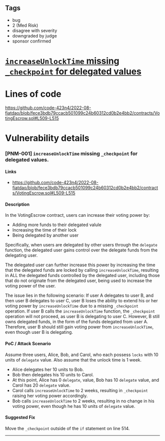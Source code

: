 ## Tags

- bug
- 2 (Med Risk)
- disagree with severity
- downgraded by judge
- sponsor confirmed

# [`increaseUnlockTime` missing `_checkpoint` for delegated values](https://github.com/code-423n4/2022-08-fiatdao-findings/issues/318) 

# Lines of code

https://github.com/code-423n4/2022-08-fiatdao/blob/fece3bdb79ccacb501099c24b60312cd0b2e4bb2/contracts/VotingEscrow.sol#L509-L515


# Vulnerability details

### [PNM-001] `increaseUnlockTime` missing `_checkpoint` for delegated values.


#### Links

+ https://github.com/code-423n4/2022-08-fiatdao/blob/fece3bdb79ccacb501099c24b60312cd0b2e4bb2/contracts/VotingEscrow.sol#L509-L515

#### Description

In the VotingEscrow contract, users can increase their voting power by:
+ Adding more funds to their delegated valule
+ Increasing the time of their lock
+ Being delegated by another user

Specifically, when users are delegated by other users through the `delegate` function, the delegated user gains control over the delegate funds from the delegating user. 

The delegated user can further increase this power by increasing the time that the delegated funds are locked by calling `increaseUnlockTime`, resulting in ALL the delegated funds controlled by the delegated user, including those that do not originate from the delegated user, being used to increase the voting power of the user.

The issue lies in the following scenario: If user A delegates to user B, and then user B delegates to user C, user B loses the ability to extend his or her voting power by `increaseUnlockTime` due to a missing `_checkpoint` operation. If user B calls the `increaseUnlockTime` function, the `_checkpoint` operation will not proceed, as user B is delegating to user C. However, B still owns delegated funds, in the form of the funds delegated from user A. Therefore, user B should still gain voting power from `increaseUnlockTime`, even though user B is delegating.

#### PoC / Attack Scenario

Assume three users, Alice, Bob, and Carol, who each possess `locks` with 10 units of `delegate` value. Also assume that the unlock time is 1 week.

+ Alice delegates her 10 units to Bob.
+ Bob then delegates his 10 units to Carol.
+ At this point, Alice has 0 `delegate`, value, Bob has 10 `delegate` value, and Carol has 20 `delegate` value.
+ Carol calls `increaseUnlockTime` to 2 weeks, resulting in `_checkpoint` raising her voting power accordingly.
+ Bob calls `increaseUnlockTime` to 2 weeks, resulting in no change in his voting power, even though he has 10 units of `delegate` value.


#### Suggested Fix

Move the `_checkpoint` outside of the `if` statement on line 514.

---